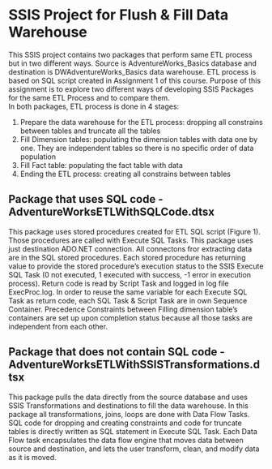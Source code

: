 # SSIS Project for Flush & Fill Data Warehouse
This SSIS project contains two packages that perform same ETL process but in two different ways. Source is AdventureWorks_Basics database and destination is DWAdventureWorks_Basics data warehouse. ETL process is based on SQL script created in Assignment 1 of this course. Purpose of this assignment is to explore two different ways of developing SSIS Packages for the same ETL Process and to compare them.  
In both packages, ETL process is done in 4 stages:
1.	Prepare the data warehouse for the ETL process: dropping all constrains between tables and truncate all the tables
2.	Fill Dimension tables: populating the dimension tables with data one by one. They are independent tables so there is no specific order of data population
3.	Fill Fact table: populating the fact table with data
4.	Ending the ETL process: creating all constrains between tables

## Package that uses SQL code - AdventureWorksETLWithSQLCode.dtsx
This package uses stored procedures created for ETL SQL script (Figure 1). Those procedures are called with Execute SQL Tasks. This package uses just destination ADO.NET connection. All connectons fror extracting data are in the SQL stored procedures.
Each stored procedure has returning value to provide the stored procedure’s execution status to the SSIS Execute SQL Task (0 not executed, 1 executed with success, -1 error in execution process). Return code is read by Script Task and logged in log file ExecProc.log. In order to reuse the same variable for each Execute SQL Task as return code, each SQL Task & Script Task are in own Sequence Container. 
Precedence Constraints between Filling dimension table’s containers are set up upon completion status because all those tasks are independent from each other. 

## Package that does not contain SQL code - AdventureWorksETLWithSSISTransformations.dtsx
This package pulls the data directly from the source database and uses SSIS Transformations and destinations to fill the data warehouse. In this package all transformations, joins, loops are done with Data Flow Tasks. SQL code for dropping and creating constraints and code for truncate tables is directly written as SQL statement in Execute SQL Task.
Each Data Flow task encapsulates the data flow engine that moves data between source and destination, and lets the user transform, clean, and modify data as it is moved.

